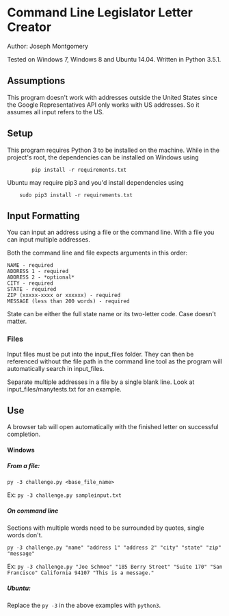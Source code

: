# Command Line Legislator Letter Creator
Author: Joseph Montgomery


Tested on Windows 7, Windows 8 and Ubuntu 14.04. Written in Python 3.5.1.

## Assumptions

This program doesn't work with addresses outside the United States since the Google Representatives API only works with US addresses. So it assumes all input refers to the US.

## Setup
	
This program requires Python 3 to be installed on the machine. 
While in the project's root, the dependencies can be installed on Windows using

            pip install -r requirements.txt

Ubuntu may require pip3 and you'd install dependencies using

		sudo pip3 install -r requirements.txt


## Input Formatting

You can input an address using a file or the command line. With a file you can input multiple addresses.

Both the command line and file expects arguments in this order:

    NAME - required
    ADDRESS 1 - required
    ADDRESS 2 - *optional*
    CITY - required
    STATE - required
    ZIP (xxxxx-xxxx or xxxxxx) - required
    MESSAGE (less than 200 words) - required

State can be either the full state name or its two-letter code. Case doesn't matter.


### Files

Input files must be put into the input\_files folder. They can then be referenced without the file path in the command line tool as the program will automatically search in input_files. 

Separate multiple addresses in a file by a single blank line. Look at input_files/manytests.txt for an example.


## Use

A browser tab will open automatically with the finished letter on successful completion.

#### Windows

##### From a file:

`py -3 challenge.py <base_file_name>`

Ex:
`py -3 challenge.py sampleinput.txt`

##### On command line 
Sections with multiple words need to be surrounded by quotes, single words don't.

`py -3 challenge.py "name" "address 1" "address 2" "city" "state" "zip" "message"`

Ex:
`py -3 challenge.py "Joe Schmoe" "185 Berry Street" "Suite 170" "San Francisco" California 94107 "This is a message."`

##### Ubuntu:

Replace the `py -3` in the above examples with `python3`.



